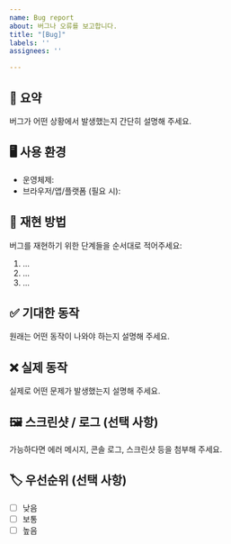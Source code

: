 ```yaml
---
name: Bug report
about: 버그나 오류를 보고합니다.
title: "[Bug]"
labels: ''
assignees: ''

---
```


## 📌 요약
버그가 어떤 상황에서 발생했는지 간단히 설명해 주세요.

## 🖥️ 사용 환경
- 운영체제:
- 브라우저/앱/플랫폼 (필요 시):

## 🔁 재현 방법
버그를 재현하기 위한 단계들을 순서대로 적어주세요:
1. ...
2. ...
3. ...

## ✅ 기대한 동작
원래는 어떤 동작이 나와야 하는지 설명해 주세요.

## ❌ 실제 동작
실제로 어떤 문제가 발생했는지 설명해 주세요.

## 🖼️ 스크린샷 / 로그 (선택 사항)
가능하다면 에러 메시지, 콘솔 로그, 스크린샷 등을 첨부해 주세요.

## 🏷️ 우선순위 (선택 사항)
- [ ] 낮음
- [ ] 보통
- [ ] 높음
